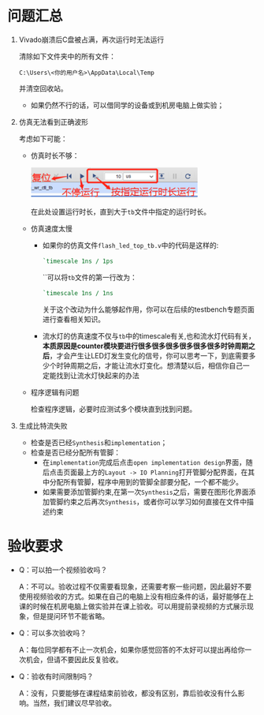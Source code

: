 # 问题汇总

1. Vivado崩溃后C盘被占满，再次运行时无法运行

    清除如下文件夹中的所有文件：

    ```
    C:\Users\<你的用户名>\AppData\Local\Temp
    ```

    并清空回收站。

    * 如果仍然不行的话，可以借同学的设备或到机房电脑上做实验；

2. 仿真无法看到正确波形

    考虑如下可能：

    * 仿真时长不够：

        <img src="pics.asset/image-20211112083644098.png" alt="image-20211112083644098" style="zoom:33%;" />

        在此处设置运行时长，直到大于`tb`文件中指定的运行时长。

    * 仿真速度太慢
        * 如果你的仿真文件`flash_led_top_tb.v`中的代码是这样的:
            ```verilog
            `timescale 1ns / 1ps
            ```

            ``可以将`tb`文件的第一行改为：

            ```verilog
            `timescale 1ns / 1ns
            ```
            关于这个改动为什么能够起作用，你可以在后续的testbench专题页面进行查看相关知识。

        * 流水灯的仿真速度不仅与`tb`中的timescale有关,也和流水灯代码有关，**本质原因是counter模块要进行很多很多很多很多很多很多时钟周期之后**，才会产生让LED灯发生变化的信号，你可以思考一下，到底需要多少个时钟周期之后，才能让流水灯变化。想清楚以后，相信你自己一定能找到让流水灯快起来的办法

    * 程序逻辑有问题

        检查程序逻辑，必要时应测试多个模块直到找到问题。

3. 生成比特流失败

    * 检查是否已经`Synthesis`和`implementation`；
    * 检查是否已经分配所有管脚：
        * 在`implementation`完成后点击`open implementation design`界面，随后点击页面最上方的`Layout -> IO Planning`打开管脚分配界面，在其中分配所有管脚，程序中用到的管脚全部要分配，一个都不能少。
        * 如果需要添加管脚约束,在第一次`Synthesis`之后，需要在图形化界面添加管脚约束之后再次`Synthesis`，或者你可以学习如何直接在文件中描述约束

# 验收要求

* Q：可以拍一个视频验收吗？

    A：不可以。验收过程不仅需要看现象，还需要考察一些问题，因此最好不要使用视频验收的方式。如果在自己的电脑上没有相应条件的话，最好能够在上课的时候在机房电脑上做实验并在课上验收。可以用提前录视频的方式展示现象，但是提问环节不能省略。
    
* Q：可以多次验收吗？

    A：每位同学都有不止一次机会，如果你感觉回答的不太好可以提出再给你一次机会，但请不要因此反复验收。

- Q：验收有时间限制吗？

    A：没有，只要能够在课程结束前验收，都没有区别，靠后验收没有什么影响。当然，我们建议尽早验收。

